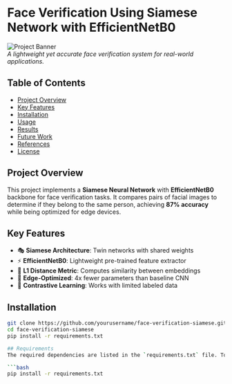 # Face Verification Using Siamese Network with EfficientNetB0

![Project Banner](https://via.placeholder.com/800x200?text=Face+Verification+Siamese+Network)  
*A lightweight yet accurate face verification system for real-world applications.*

## Table of Contents
- [Project Overview](#project-overview)
- [Key Features](#key-features)
- [Installation](#installation)
- [Usage](#usage)
- [Results](#results)
- [Future Work](#future-work)
- [References](#references)
- [License](#license)

## Project Overview
This project implements a **Siamese Neural Network** with **EfficientNetB0** backbone for face verification tasks. It compares pairs of facial images to determine if they belong to the same person, achieving **87% accuracy** while being optimized for edge devices.

## Key Features
- 🎭 **Siamese Architecture**: Twin networks with shared weights
- ⚡ **EfficientNetB0**: Lightweight pre-trained feature extractor
- 📏 **L1 Distance Metric**: Computes similarity between embeddings
- 📱 **Edge-Optimized**: 4x fewer parameters than baseline CNN
- 🔄 **Contrastive Learning**: Works with limited labeled data

## Installation
```bash
git clone https://github.com/yourusername/face-verification-siamese.git
cd face-verification-siamese
pip install -r requirements.txt

## Requirements
The required dependencies are listed in the `requirements.txt` file. To install them, run:

```bash
pip install -r requirements.txt
 

